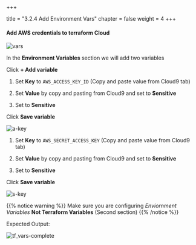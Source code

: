 +++

title = "3.2.4 Add Environment Vars"
chapter = false
weight = 4
+++

#### Add AWS credentials to terraform Cloud  

![vars](/images/lab3/configure_tf_vars.png)

In the __Environment Variables__ section we will add two variables 

Click __+ Add variable__

1. Set __Key__ to `AWS_ACCESS_KEY_ID` (Copy and paste value from Cloud9 tab)

2. Set __Value__ by copy and pasting from Cloud9 and set to __Sensitive__

3. Set to __Sensitive__ 

Click __Save variable__

![a-key](/images/lab3/set_a_key-vars.png)



1. Set __Key__ to `AWS_SECRET_ACCESS_KEY` (Copy and paste value from Cloud9 tab)

2. Set __Value__ by copy and pasting from Cloud9 and set to __Sensitive__ 

3. Set to __Sensitive__ 

Click __Save variable__

![s-key](/images/lab3/set_s_key-vars.png)

{{% notice warning %}}
Make sure you are configuring _Enviornment Variables_ __Not Terraform Variables__ (Second section)
{{% /notice %}}

Expected Output:

![tf_vars-complete](/images/lab3/tf_vars_complete.png)
